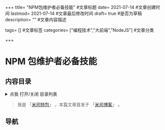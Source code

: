 +++ title= "NPM包维护者必备技能" #文章标题 date= 2021-07-14 #文章创建时间 lastmod= 2021-07-14 #文章最后修改时间 draft= true #是否为草稿 description= "" #文章内容描述

tags= [] #文章标签 categories= ["编程技术","大前端","NodeJS"] #文章分类

+++

# NPM 包维护者必备技能

## 内容目录

<details>
  <summary>点我 打开/关闭 目录列表</summary>

- [1. ](#nav-1)
- [2. ](#nav-2)
  - [2.1 ](#nav-2-1)
  - [2.2 ](#nav-2-2)
  - [2.3 ](#nav-2-3)
- [3. ](#nav-3)
  - [3.1 ](#nav-3-1)

</details>

> 我是 「[米司特包](http://misitebao.com)」 ，本篇文章首发于 「[米司博客](http://blog.misitebao.com)」 。

<span id="nav-1"></span>

## 导航
